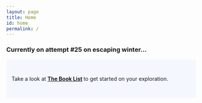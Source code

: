 ```yaml
---
layout: page
title: Home
id: home
permalink: /
---
```


### Currently on attempt #25 on escaping winter...

<p style="padding: 3em 1em; background: #f5f7ff; border-radius: 4px;">
  Take a look at <span style="font-weight: bold">  <a class="internal-link" href="_pages/booklist">The Book List</a> </span> to get started on your exploration.
</p>


<style>
  .wrapper {
    max-width: 46em;
  }
</style>
